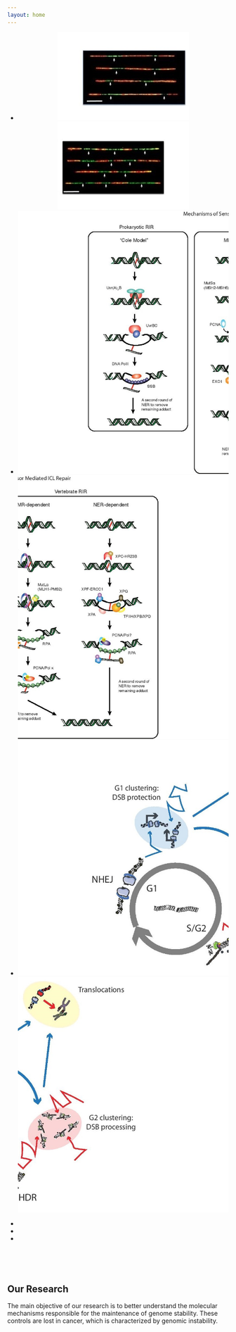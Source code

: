 ```yaml
---
layout: home
---
```


<div id="container" align="center">
  <ul id="slides">
    <li class="slide">
      <div class="slide-partial slide-left"><img src="/assets/img/1-left.jpg"/></div>
      <div class="slide-partial slide-right"><img src="/assets/img/1-right.jpg"/></div>
    </li>
    <li class="slide">
      <div class="slide-partial slide-left"><img src="/assets/img/home/Fig2-L.jpg"/></div>
      <div class="slide-partial slide-right"><img src="/assets/img/home/Fig2-R.jpg"/></div>
    </li>
    <li class="slide">
      <div class="slide-partial slide-left"><img src="/assets/img/home/Fig3-L.jpg"/></div>
      <div class="slide-partial slide-right"><img src="/assets/img/home/Fig3-R.jpg"/></div>
    </li>
  </ul>
  <ul id="slide-select">
    <li class="selector"></li>
    <li class="selector"></li>
    <li class="selector"></li>
  </ul>
</div>
<div style="height:50px;"></div>

<h2>Our Research</h2> 
The main objective of our research is to better understand the molecular mechanisms responsible for the maintenance of genome stability. These controls are lost in cancer, which is characterized by genomic instability.